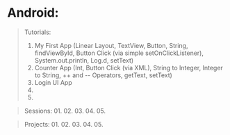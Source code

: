 # Android:


> Tutorials:
> 01. My First App (Linear Layout, TextView, Button, String, findViewById, Button Click (via simple setOnClickListener), System.out.println, Log.d, setText)
> 02. Counter App (Int, Button Click (via XML), String to Integer, Integer to String, ++ and -- Operators, getText, setText)
> 03. Login UI App
> 04. 
> 05. 


> Sessions:
> 01. 
> 02. 
> 03. 
> 04. 
> 05. 


> Projects:
> 01. 
> 02. 
> 03. 
> 04. 
> 05. 